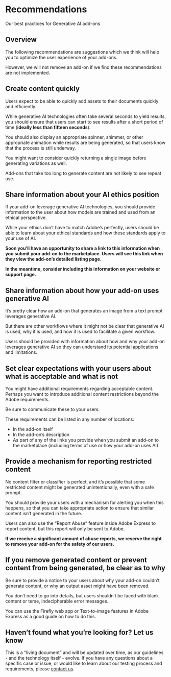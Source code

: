 # Recommendations

Our best practices for Generative AI add-ons

## Overview

The following recommendations are suggestions which we think will help you to optimize the user experience of your add-ons.

However, we will not remove an add-on if we find these recommendations are not implemented.

## Create content quickly

Users expect to be able to quickly add assets to their documents quickly and efficiently.

While generative AI technologies often take several seconds to yield results, you should ensure that users can start to see results after a short period of time (**ideally less than fifteen seconds**).

You should also display an appropriate spinner, shimmer, or other appropriate animation while results are being generated, so that users know that the process is still underway.

You might want to consider quickly returning a single image before generating variations as well. 

Add-ons that take too long to generate content are not likely to see repeat use.

## Share information about your AI ethics position

If your add-on leverage generative AI technologies, you should provide information to the user about how models are trained and used from an ethical perspective.

While your ethics don’t have to match Adobe’s perfectly, users should be able to learn about your ethical standards and how these standards apply to your use of AI.

**Soon you’ll have an opportunity to share a link to this information when you submit your add-on to the marketplace. Users will see this link when they view the add-on’s detailed listing page.**

**In the meantime, consider including this information on your website or support page.**

## Share information about how your add-on uses generative AI

It’s pretty clear how an add-on that generates an image from a text prompt leverages generative AI.

But there are other workflows where it might not be clear that generative AI is used, why it is used, and how it is used to facilitate a given workflow.

Users should be provided with information about how and why your add-on leverages generative AI so they can understand its potential applications and limitations. 


## Set clear expectations with your users about what is acceptable and what is not

You might have additional requirements regarding acceptable content. Perhaps you want to introduce additional content restrictions beyond the Adobe requirements.

Be sure to communicate these to your users.

These requirements can be listed in any number of locations:

- In the add-on itself
- In the add-on’s description
- As part of any of the links you provide when you submit an add-on to the marketplace (including terms of use or how your add-on uses AI).

## Provide a mechanism for reporting restricted content

No content filter or classifier is perfect, and it’s possible that some restricted content might be generated unintentionally, even with a safe prompt. 

You should provide your users with a mechanism for alerting you when this happens, so that you can take appropriate action to ensure that similar content isn’t generated in the future.

Users can also use the “Report Abuse” feature inside Adobe Express to report content, but this report will only be sent to Adobe.

**If we receive a significant amount of abuse reports, we reserve the right to remove your add-on for the safety of our users.**

## If you remove generated content or prevent content from being generated, be clear as to why

Be sure to provide a notice to your users about why your add-on couldn’t generate content, or why an output asset might have been removed. 

You don’t need to go into details, but users shouldn’t be faced with blank content or terse, indecipherable error messages.

You can use the Firefly web app or Text-to-image features in Adobe Express as a good guide on how to do this.


## Haven’t found what you’re looking for? Let us know

This is a “living document” and will be updated over time, as our guidelines - and the technology itself - evolve.
If you have any questions about a specific case or issue, or would like to learn about our testing process and requirements, please [contact us](mailto:cc-extensibility-genai-integration-support@adobe.com). 


 